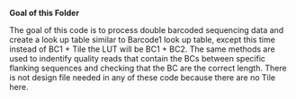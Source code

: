 **Goal of this Folder**

The goal of this code is to process double barcoded sequencing data and create a look up table similar to Barcode1 look up table, except this time instead of BC1 + Tile the LUT will be BC1 + BC2. The same methods are used to indentify quality reads that contain the BCs between specific flanking sequences and checking that the BC are the correct length. There is not design file needed in any of these code because there are no Tile here. 
